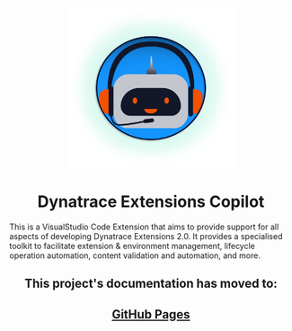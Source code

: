 <p align="center">
  <img src="./src/assets/logos/copilot_logo.png" width=300>
</p>

<h1 align="center">Dynatrace Extensions Copilot</h1>

This is a VisualStudio Code Extension that aims to provide support for all aspects of developing Dynatrace Extensions 2.0. It provides a specialised toolkit to facilitate extension & environment management, lifecycle operation automation, content validation and automation, and more.

<h2 align="center">
  This project's documentation has moved to: 
</h2>
<h2 align="center">
  <a href="https://dynatrace-extensions.github.io/dynatrace-extensions-copilot/">
    GitHub Pages
  </a>
</h2>
